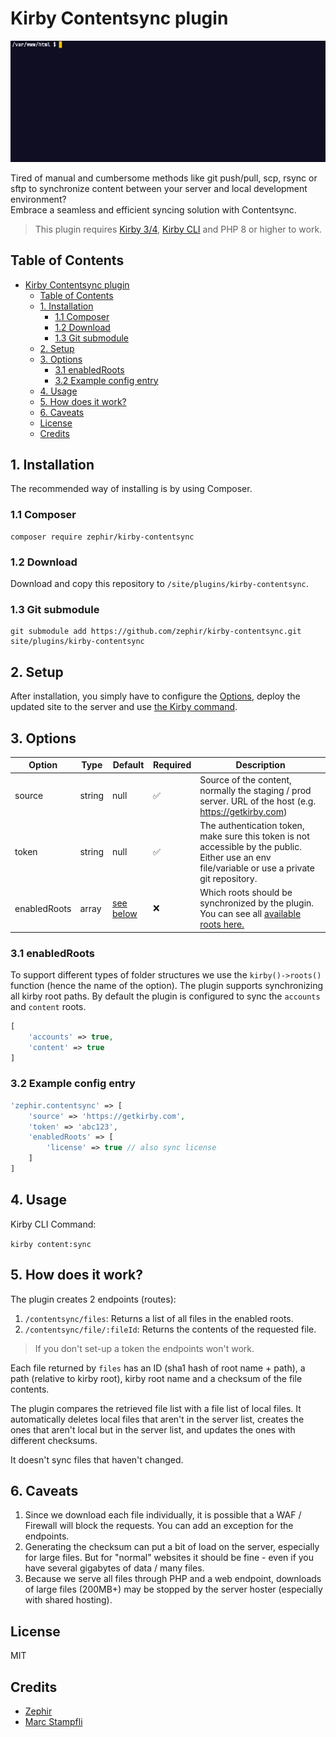 # Kirby Contentsync plugin

![cover](docs/content-sync.gif)

Tired of manual and cumbersome methods like git push/pull, scp, rsync or sftp to synchronize content between your server and local development environment?<br />
Embrace a seamless and efficient syncing solution with Contentsync.

> This plugin requires [Kirby 3/4](https://getkirby.com), [Kirby CLI](https://github.com/getkirby/cli) and PHP 8 or higher to work.

## Table of Contents

- [Kirby Contentsync plugin](#kirby-contentsync-plugin)
  - [Table of Contents](#table-of-contents)
  - [1. Installation](#1-installation)
    - [1.1 Composer](#11-composer)
    - [1.2 Download](#12-download)
    - [1.3 Git submodule](#13-git-submodule)
  - [2. Setup](#2-setup)
  - [3. Options](#3-options)
    - [3.1 enabledRoots](#31-enabledroots)
    - [3.2 Example config entry](#32-example-config-entry)
  - [4. Usage](#4-usage)
  - [5. How does it work?](#5-how-does-it-work)
  - [6. Caveats](#6-caveats)
  - [License](#license)
  - [Credits](#credits)

## 1. Installation

The recommended way of installing is by using Composer.

### 1.1 Composer

```
composer require zephir/kirby-contentsync
```

### 1.2 Download

Download and copy this repository to `/site/plugins/kirby-contentsync`.

### 1.3 Git submodule

```
git submodule add https://github.com/zephir/kirby-contentsync.git site/plugins/kirby-contentsync
```

## 2. Setup

After installation, you simply have to configure the [Options](#3-options), deploy the updated site to the server and use [the Kirby command](#4-usage).

## 3. Options

| Option       | Type   | Default                       | Required | Description                                                                                                                                                                          |
| ------------ | ------ | ----------------------------- | -------- | ------------------------------------------------------------------------------------------------------------------------------------------------------------------------------------ |
| source       | string | null                          | ✅       | Source of the content, normally the staging / prod server. URL of the host (e.g. https://getkirby.com)                                                                               |
| token        | string | null                          | ✅       | The authentication token, make sure this token is not accessible by the public. Either use an env file/variable or use a private git repository.                                     |
| enabledRoots | array  | [see below](#31-enabledroots) | ❌       | Which roots should be synchronized by the plugin. You can see all [available roots here.](https://getkirby.com/docs/guide/configuration#custom-folder-setup__all-configurable-roots) |

### 3.1 enabledRoots

To support different types of folder structures we use the `kirby()->roots()` function (hence the name of the option).
The plugin supports synchronizing all kirby root paths.
By default the plugin is configured to sync the `accounts` and `content` roots.

```php
[
    'accounts' => true,
    'content' => true
]
```

### 3.2 Example config entry

```php
'zephir.contentsync' => [
    'source' => 'https://getkirby.com',
    'token' => 'abc123',
    'enabledRoots' => [
        'license' => true // also sync license
    ]
]
```

## 4. Usage

Kirby CLI Command:

`kirby content:sync`

## 5. How does it work?

The plugin creates 2 endpoints (routes):

1. `/contentsync/files`: Returns a list of all files in the enabled roots.
2. `/contentsync/file/:fileId`: Returns the contents of the requested file.

> If you don't set-up a token the endpoints won't work.

Each file returned by `files` has an ID (sha1 hash of root name + path), a path (relative to kirby root), kirby root name and a checksum of the file contents.

The plugin compares the retrieved file list with a file list of local files. It automatically deletes local files that aren't in the server list, creates the ones that aren't local but in the server list, and updates the ones with different checksums.

It doesn't sync files that haven't changed.

## 6. Caveats

1. Since we download each file individually, it is possible that a WAF / Firewall will block the requests. You can add an exception for the endpoints.
2. Generating the checksum can put a bit of load on the server, especially for large files. But for "normal" websites it should be fine - even if you have several gigabytes of data / many files.
3. Because we serve all files through PHP and a web endpoint, downloads of large files (200MB+) may be stopped by the server hoster (especially with shared hosting).

## License

MIT

## Credits

- [Zephir](https://zephir.ch)
- [Marc Stampfli](https://github.com/themaaarc)
